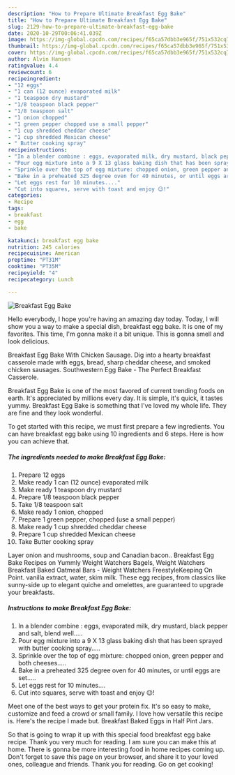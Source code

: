 ```yaml
---
description: "How to Prepare Ultimate Breakfast Egg Bake"
title: "How to Prepare Ultimate Breakfast Egg Bake"
slug: 2129-how-to-prepare-ultimate-breakfast-egg-bake
date: 2020-10-29T00:06:41.039Z
image: https://img-global.cpcdn.com/recipes/f65ca57dbb3e965f/751x532cq70/breakfast-egg-bake-recipe-main-photo.jpg
thumbnail: https://img-global.cpcdn.com/recipes/f65ca57dbb3e965f/751x532cq70/breakfast-egg-bake-recipe-main-photo.jpg
cover: https://img-global.cpcdn.com/recipes/f65ca57dbb3e965f/751x532cq70/breakfast-egg-bake-recipe-main-photo.jpg
author: Alvin Hansen
ratingvalue: 4.4
reviewcount: 6
recipeingredient:
- "12 eggs"
- "1 can (12 ounce) evaporated milk"
- "1 teaspoon dry mustard"
- "1/8 teaspoon black pepper"
- "1/8 teaspoon salt"
- "1 onion chopped"
- "1 green pepper chopped use a small pepper"
- "1 cup shredded cheddar cheese"
- "1 cup shredded Mexican cheese"
- " Butter cooking spray"
recipeinstructions:
- "In a blender combine : eggs, evaporated milk, dry mustard, black pepper and salt, blend well....."
- "Pour egg mixture into a 9 X 13 glass baking dish that has been sprayed with butter cooking spray....."
- "Sprinkle over the top of egg mixture: chopped onion, green pepper and both cheeses....."
- "Bake in a preheated 325 degree oven for 40 minutes, or until eggs are set....."
- "Let eggs rest for 10 minutes...."
- "Cut into squares, serve with toast and enjoy 😉!"
categories:
- Recipe
tags:
- breakfast
- egg
- bake

katakunci: breakfast egg bake 
nutrition: 245 calories
recipecuisine: American
preptime: "PT31M"
cooktime: "PT35M"
recipeyield: "4"
recipecategory: Lunch

---
```



![Breakfast Egg Bake](https://img-global.cpcdn.com/recipes/f65ca57dbb3e965f/751x532cq70/breakfast-egg-bake-recipe-main-photo.jpg)

Hello everybody, I hope you're having an amazing day today. Today, I will show you a way to make a special dish, breakfast egg bake. It is one of my favorites. This time, I'm gonna make it a bit unique. This is gonna smell and look delicious.

Breakfast Egg Bake With Chicken Sausage. Dig into a hearty breakfast casserole made with eggs, bread, sharp cheddar cheese, and smoked chicken sausages. Southwestern Egg Bake - The Perfect Breakfast Casserole.

Breakfast Egg Bake is one of the most favored of current trending foods on earth. It's appreciated by millions every day. It is simple, it's quick, it tastes yummy. Breakfast Egg Bake is something that I've loved my whole life. They are fine and they look wonderful.


To get started with this recipe, we must first prepare a few ingredients. You can have breakfast egg bake using 10 ingredients and 6 steps. Here is how you can achieve that.

<!--inarticleads1-->

##### The ingredients needed to make Breakfast Egg Bake:

1. Prepare 12 eggs
1. Make ready 1 can (12 ounce) evaporated milk
1. Make ready 1 teaspoon dry mustard
1. Prepare 1/8 teaspoon black pepper
1. Take 1/8 teaspoon salt
1. Make ready 1 onion, chopped
1. Prepare 1 green pepper, chopped (use a small pepper)
1. Make ready 1 cup shredded cheddar cheese
1. Prepare 1 cup shredded Mexican cheese
1. Take  Butter cooking spray


Layer onion and mushrooms, soup and Canadian bacon.. Breakfast Egg Bake Recipes on Yummly Weight Watchers Bagels, Weight Watchers Breakfast Baked Oatmeal Bars - Weight Watchers FreestyleKeeping On Point. vanilla extract, water, skim milk. These egg recipes, from classics like sunny-side up to elegant quiche and omelettes, are guaranteed to upgrade your breakfasts. 

<!--inarticleads2-->

##### Instructions to make Breakfast Egg Bake:

1. In a blender combine : eggs, evaporated milk, dry mustard, black pepper and salt, blend well.....
1. Pour egg mixture into a 9 X 13 glass baking dish that has been sprayed with butter cooking spray.....
1. Sprinkle over the top of egg mixture: chopped onion, green pepper and both cheeses.....
1. Bake in a preheated 325 degree oven for 40 minutes, or until eggs are set.....
1. Let eggs rest for 10 minutes....
1. Cut into squares, serve with toast and enjoy 😉!


Meet one of the best ways to get your protein fix. It&#39;s so easy to make, customize and feed a crowd or small family. I love how versatile this recipe is. Here&#39;s the recipe I made but. Breakfast Baked Eggs in Half Pint Jars. 

So that is going to wrap it up with this special food breakfast egg bake recipe. Thank you very much for reading. I am sure you can make this at home. There is gonna be more interesting food in home recipes coming up. Don't forget to save this page on your browser, and share it to your loved ones, colleague and friends. Thank you for reading. Go on get cooking!
